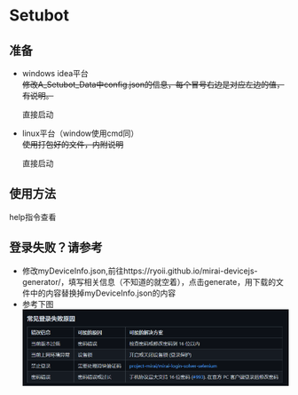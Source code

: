 # Setubot
## 准备
- windows idea平台  
~~修改A_Setubot_Data中config.json的信息，每个冒号右边是对应左边的值，有说明。~~  
  
  直接启动
  
- linux平台（window使用cmd同）  
~~使用打包好的文件，内附说明~~
  
  直接启动
## 使用方法
help指令查看

## 登录失败？请参考
- 修改myDeviceInfo.json,前往https://ryoii.github.io/mirai-devicejs-generator/，填写相关信息（不知道的就空着），点击generate，用下载的文件中的内容替换掉myDeviceInfo.json的内容
- 参考下图  
  ![114514](src/main/resources/QQ截图20210403210135.png)